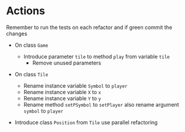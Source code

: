 # Actions

Remember to run the tests on each refactor and if green commit the changes

- On class `Game`

  - Introduce parameter `tile` to method `play` from variable `tile`
    - Remove unused parameters

- On class `Tile`

  - Rename instance variable `Symbol` to `player`
  - Rename instance variable `X` to `x`
  - Rename instance variable `Y` to `y`
  - Rename method `setPSymbol` to `setPlayer` also rename argument `symbol` to `player`

- Introduce class `Position` from `Tile` use parallel refactoring
